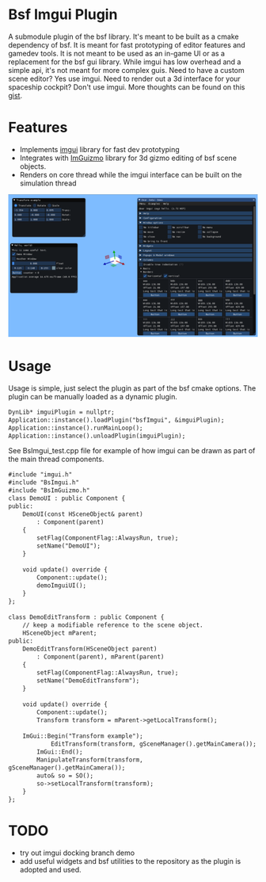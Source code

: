 
# Bsf Imgui Plugin

A submodule plugin of the bsf library. It's meant to be built as a cmake
dependency of bsf. It is meant for fast prototyping of editor features and
gamedev tools. It is not meant to be used as an in-game UI or as a replacement
for the bsf gui library. While imgui has low overhead and a simple api, it's
not meant for more complex guis. Need to have a custom scene editor? Yes use
imgui. Need to render out a 3d interface for your spaceship cockpit? Don't use
imgui. More thoughts can be found on this
[gist](https://gist.github.com/bkaradzic/853fd21a15542e0ec96f7268150f1b62).

# Features

* Implements [imgui](https://github.com/ocornut/imgui/) library for fast dev prototyping
* Integrates with [ImGuizmo](https://github.com/CedricGuillemet/ImGuizmo)
  library for 3d gizmo editing of bsf scene objects.
* Renders on core thread while the imgui interface can be built on the
  simulation thread

![bsfImguiScreenshot](bsfImgui.png)

# Usage

Usage is simple, just select the plugin as part of the bsf cmake options. The
plugin can be manually loaded as a dynamic plugin. 

```  
DynLib* imguiPlugin = nullptr;
Application::instance().loadPlugin("bsfImgui", &imguiPlugin);
Application::instance().runMainLoop();
Application::instance().unloadPlugin(imguiPlugin);
```

See BsImgui_test.cpp file for example of how imgui can be drawn as part of the
main thread components.

```
#include "imgui.h"
#include "BsImgui.h"
#include "BsImGuizmo.h"
class DemoUI : public Component {
public:
	DemoUI(const HSceneObject& parent)
		: Component(parent)
	{
		setFlag(ComponentFlag::AlwaysRun, true);
		setName("DemoUI");
	}

	void update() override {
		Component::update();
		demoImguiUI();
	}
};

class DemoEditTransform : public Component {
	// keep a modifiable reference to the scene object.
	HSceneObject mParent;
public:
	DemoEditTransform(HSceneObject parent)
		: Component(parent), mParent(parent)
	{
		setFlag(ComponentFlag::AlwaysRun, true);
		setName("DemoEditTransform");
	}

	void update() override {
		Component::update();
		Transform transform = mParent->getLocalTransform();

    ImGui::Begin("Transform example");    
			EditTransform(transform, gSceneManager().getMainCamera());
		ImGui::End();
		ManipulateTransform(transform, gSceneManager().getMainCamera());
		auto& so = SO();
		so->setLocalTransform(transform);
	}	
};
```

# TODO

* try out imgui docking branch demo
* add useful widgets and bsf utilities to the repository as the plugin is
  adopted and used.